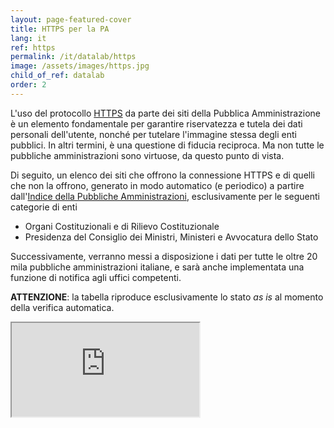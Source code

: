 ```yaml
---
layout: page-featured-cover
title: HTTPS per la PA
lang: it
ref: https
permalink: /it/datalab/https
image: /assets/images/https.jpg
child_of_ref: datalab
order: 2
---
```


L'uso del protocollo [HTTPS](https://it.wikipedia.org/wiki/HTTPS) da parte dei siti della Pubblica Amministrazione è un elemento fondamentale per garantire riservatezza e tutela dei dati personali dell'utente, nonché per tutelare l'immagine stessa degli enti pubblici. In altri termini, è una questione di fiducia reciproca. Ma non tutte le pubbliche amministrazioni sono virtuose, da questo punto di vista.

Di seguito, un elenco dei siti che offrono la connessione HTTPS e di quelli che non la offrono, generato in modo automatico (e periodico) a partire dall'[Indice della Pubbliche Amministrazioni](https://indicepa.gov.it/), esclusivamente per le seguenti categorie di enti
- Organi Costituzionali e di Rilievo Costituzionale
- Presidenza del Consiglio dei Ministri, Ministeri e Avvocatura dello Stato

Successivamente, verranno messi a disposizione i dati per tutte le oltre 20 mila pubbliche amministrazioni italiane, e sarà anche implementata una funzione di notifica agli uffici competenti.

**ATTENZIONE**: la tabella riproduce esclusivamente lo stato *as is* al momento della verifica automatica.

<div class="embed-responsive embed-responsive-4by3">
  <iframe class="embed-responsive-item" src="https://eutopian-eu.github.io/ipa-tools/" title="HTTPS"></iframe>
</div>

